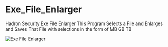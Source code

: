# Exe_File_Enlarger
Hadron Security Exe File Enlarger
This Program Selects a File and Enlarges and Saves 
That File with selections in the form of MB GB TB

![Exe File Enlarger](https://github.com/HadronSecurity/Exe_File_Enlarger/assets/147801258/ef12763d-23cb-4858-94e5-4be2135534de)
